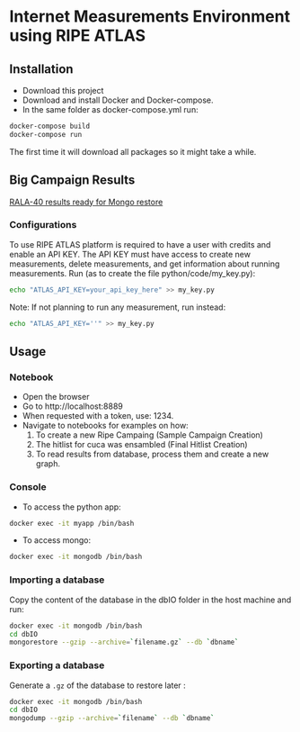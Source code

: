 # Internet Measurements Environment using RIPE ATLAS

## Installation

* Download this project
* Download and install Docker and Docker-compose.
* In the same folder as docker-compose.yml run:
```sh
docker-compose build
docker-compose run
```
The first time it will download all packages so it might take a while.


## Big Campaign Results

[RALA-40 results ready for Mongo restore](https://www.dropbox.com/sh/cpia9eoagj4uxmv/AABiOeRUnkecQYsuySuml3eRa?dl=0)


### Configurations
To use RIPE ATLAS platform is required to have a user with credits and enable an API KEY. The API KEY must have access to create new measurements, delete measurements, and get information about running measurements.
Run (as to create the file python/code/my_key.py):
```sh
echo "ATLAS_API_KEY=your_api_key_here" >> my_key.py
```

Note: If not planning to run any measurement, run instead:
```sh
echo "ATLAS_API_KEY=''" >> my_key.py
```



## Usage

### Notebook
* Open the browser
* Go to http://localhost:8889
* When requested with a token, use: 1234.
* Navigate to notebooks for examples on how:
    1. To create a new Ripe Campaing (Sample Campaign Creation)
    2. The hitlist for cuca was ensambled (Final Hitlist Creation)
    3. To read results from database, process them and create a new graph.


### Console
* To access the python app:
```sh
docker exec -it myapp /bin/bash
```
* To access mongo:
```sh
docker exec -it mongodb /bin/bash
```

### Importing a database

Copy the content of the database in the dbIO folder in the host machine and run:
```sh
docker exec -it mongodb /bin/bash
cd dbIO
mongorestore --gzip --archive=`filename.gz` --db `dbname`
```
### Exporting a database

Generate a `.gz` of the database to restore later :
```sh
docker exec -it mongodb /bin/bash
cd dbIO
mongodump --gzip --archive=`filename` --db `dbname`
```
